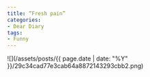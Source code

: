 ```yaml
---
title: “Fresh pain”
categories:
- Dear Diary
tags:
- Funny
---
```


![](/assets/posts/{{ page.date | date: "%Y" }}/29c34cad77e3cab64a8872143293cbb2.png)
